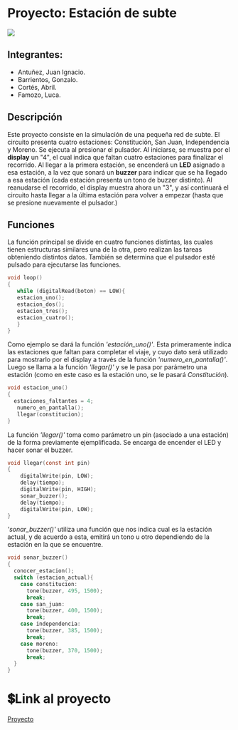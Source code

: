 # Proyecto: Estación de subte

![](https://hackmd.io/_uploads/rJpAIe9Vn.png)

## Integrantes:
* Antuñez, Juan Ignacio.
* Barrientos, Gonzalo.
* Cortés, Abril.
* Famozo, Luca.

## Descripción
Este proyecto consiste en la simulación de una pequeña red de subte. El circuito presenta cuatro estaciones: Constitución, San Juan, Independencia y Moreno. Se ejecuta al presionar el pulsador. Al iniciarse, se muestra por el **display** un "4", el cual indica que faltan cuatro estaciones para finalizar el recorrido. Al llegar a la primera estación, se encenderá un **LED** asignado a esa estación, a la vez que sonará un **buzzer** para indicar que se ha llegado a esa estación (cada estación presenta un tono de buzzer distinto). Al reanudarse el recorrido, el display muestra ahora un "3", y así continuará el circuito hasta llegar a la última estación para volver a empezar (hasta que se presione nuevamente el pulsador.)

## Funciones
La función principal se divide en cuatro funciones distintas, las cuales tienen estructuras similares una de la otra, pero realizan las tareas obteniendo distintos datos. También se determina que el pulsador esté pulsado para ejecutarse las funciones. 
```c
void loop()
{
   while (digitalRead(boton) == LOW){
   estacion_uno();
   estacion_dos();
   estacion_tres();
   estacion_cuatro();
   }
}
```
Como ejemplo se dará la función *'estación_uno()'*. Esta primeramente indica las estaciones que faltan para completar el viaje, y cuyo dato será utilizado para mostrarlo por el display a través de la función *'numero_en_pantalla()'*. Luego se llama a la función *'llegar()'* y se le pasa por parámetro una estación (como en este caso es la estación uno, se le pasará *Constitución*).
```c
void estacion_uno()
{
  estaciones_faltantes = 4;
   numero_en_pantalla();
   llegar(constitucion);
}
```
La función *'llegar()'* toma como parámetro un pin (asociado a una estación) de la forma previamente ejemplificada. Se encarga de encender el LED y hacer sonar el buzzer. 
```c
void llegar(const int pin)
{
    digitalWrite(pin, LOW);
    delay(tiempo);
    digitalWrite(pin, HIGH);
    sonar_buzzer();
    delay(tiempo);
    digitalWrite(pin, LOW);
}
```
*'sonar_buzzer()'* utiliza una función que nos indica cual es la estación actual, y de acuerdo a esta, emitirá un tono u otro dependiendo de la estación en la que se encuentre.
```c
void sonar_buzzer()
{
  conocer_estacion();
  switch (estacion_actual){
    case constitucion:
      tone(buzzer, 495, 1500);
      break;
    case san_juan:
      tone(buzzer, 400, 1500);
      break;
    case independencia:
      tone(buzzer, 385, 1500);
      break;
    case moreno:
      tone(buzzer, 370, 1500);
      break;
  }
}
```
# :heavy_dollar_sign:Link al proyecto
[Proyecto](https://www.tinkercad.com/things/aSdIPMVB60v-surprising-bojo/editel?sharecode=UD0_WN5zAG60WaeNaoJWpNlerdzhhk2zKq6qNaNymdk)
